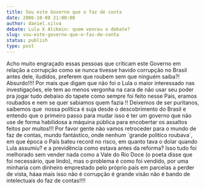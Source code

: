 ```yaml
---
title: Sou este Governo que o faz de conta
date: 2006-10-08 21:00:00
author: daniel.silva
debate: Lula X Alckmin: quem venceu o debate?
slug: sou-este-governo-que-o-faz-de-conta
status: publish 
type: post
---
```


Acho muito engraçado essas pessoas que criticam este Governo em relação a corrupção como se nunca tivesse havido corrupção no Brasil antes dele, iludidos, preferem que roubem sem que ninguém saiba?! Absurdo!!!! Por mais que digam que não foi o Lula o maior interessado nas investigações, ele tem ao menos vergonha na cara de não usar seu poder pra jogar tudo debaixo do tapete como sempre foi feito nesse País, eramos roubados e nem se quer sabiamos quem fazia !! Deixemos de ser puritanos, saibemos que  nossa política é suja desde o descobrimento do Brasil e entendo que o primeiro passo para mudar isso é ter um governo que não use de forma habilidosa a máquina pública para encobertar os assaltos feitos por muitos!!! Por favor gente não vamos retroceder para o mundo de faz de contas, mundo fantástico, onde nenhum ´grande politíco roubava´, em que época o País bateu record no risco, em quanto tava o dolar quando Lula assumiu? e a previdência como estava antes da reforma? Isso tudo foi melhorado sem vender nada como a Vale do Rio Doce (o poeta disse que foi necessário, que lindo), mas o problema é como foi vendido, por uma minharia com dinheiro emprestado pelo próprio país em parcelas a perder de vista, háaa mais isso não é corrupção é grande visão não é bando de intelectuais do faz de contas!!!!
